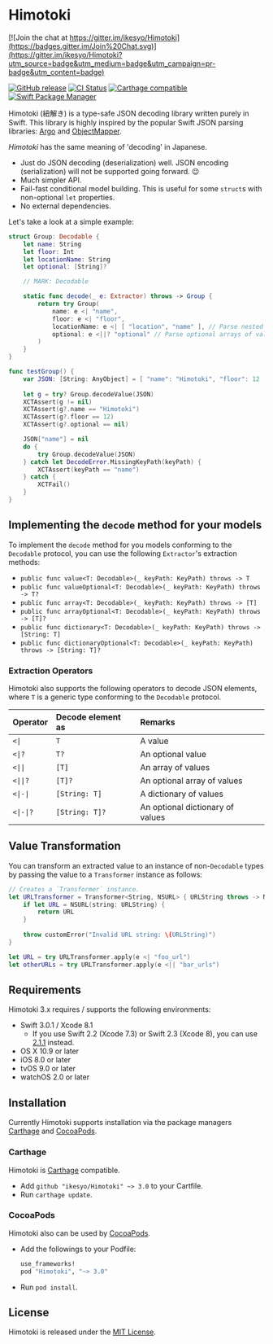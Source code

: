 # Himotoki

[![Join the chat at https://gitter.im/ikesyo/Himotoki](https://badges.gitter.im/Join%20Chat.svg)](https://gitter.im/ikesyo/Himotoki?utm_source=badge&utm_medium=badge&utm_campaign=pr-badge&utm_content=badge)

[![GitHub release](https://img.shields.io/github/release/ikesyo/Himotoki.svg)](https://github.com/ikesyo/Himotoki/releases)
[![CI Status](https://travis-ci.org/ikesyo/Himotoki.svg)](https://travis-ci.org/ikesyo/Himotoki)
[![Carthage compatible](https://img.shields.io/badge/Carthage-compatible-4BC51D.svg?style=flat)](https://github.com/Carthage/Carthage)
[![Swift Package Manager](https://img.shields.io/badge/Swift%20Package%20Manager-compatible-brightgreen.svg)](https://github.com/apple/swift-package-manager)

Himotoki (紐解き) is a type-safe JSON decoding library written purely in Swift. This library is highly inspired by the popular Swift JSON parsing libraries: [Argo](https://github.com/thoughtbot/Argo) and [ObjectMapper](https://github.com/Hearst-DD/ObjectMapper).

_Himotoki_ has the same meaning of 'decoding' in Japanese.

- Just do JSON decoding (deserialization) well. JSON encoding (serialization) will not be supported going forward. :wink:
- Much simpler API.
- Fail-fast conditional model building. This is useful for some `struct`s with non-optional `let` properties.
- No external dependencies.

Let's take a look at a simple example:

```swift
struct Group: Decodable {
    let name: String
    let floor: Int
    let locationName: String
    let optional: [String]?

    // MARK: Decodable

    static func decode(_ e: Extractor) throws -> Group {
        return try Group(
            name: e <| "name",
            floor: e <| "floor",
            locationName: e <| [ "location", "name" ], // Parse nested objects
            optional: e <||? "optional" // Parse optional arrays of values
        )
    }
}

func testGroup() {
    var JSON: [String: AnyObject] = [ "name": "Himotoki", "floor": 12 ]
    
    let g = try? Group.decodeValue(JSON)
    XCTAssert(g != nil)
    XCTAssert(g?.name == "Himotoki")
    XCTAssert(g?.floor == 12)
    XCTAssert(g?.optional == nil)

    JSON["name"] = nil
    do {
        try Group.decodeValue(JSON)
    } catch let DecodeError.MissingKeyPath(keyPath) {
        XCTAssert(keyPath == "name")
    } catch {
        XCTFail()
    }
}
```

## Implementing the `decode` method for your models

To implement the `decode` method for you models conforming to the `Decodable` protocol, you can use the following `Extractor`'s extraction methods:

- `public func value<T: Decodable>(_ keyPath: KeyPath) throws -> T`
- `public func valueOptional<T: Decodable>(_ keyPath: KeyPath) throws -> T?`
- `public func array<T: Decodable>(_ keyPath: KeyPath) throws -> [T]`
- `public func arrayOptional<T: Decodable>(_ keyPath: KeyPath) throws -> [T]?`
- `public func dictionary<T: Decodable>(_ keyPath: KeyPath) throws -> [String: T]`
- `public func dictionaryOptional<T: Decodable>(_ keyPath: KeyPath) throws -> [String: T]?`

### Extraction Operators

Himotoki also supports the following operators to decode JSON elements, where `T` is a generic type conforming to the `Decodable` protocol.

| Operator | Decode element as | Remarks                          |
|:---------|:------------------|:---------------------------------|
| `<\|`     | `T`               | A value                          |
| `<\|?`    | `T?`              | An optional value                |
| `<\|\|`    | `[T]`             | An array of values               |
| `<\|\|?`   | `[T]?`            | An optional array of values      |
| `<\|-\|`   | `[String: T]`     | A dictionary of values           |
| `<\|-\|?`  | `[String: T]?`    | An optional dictionary of values |

## Value Transformation

You can transform an extracted value to an instance of non-`Decodable` types by passing the value to a `Transformer` instance as follows:

```swift
// Creates a `Transformer` instance.
let URLTransformer = Transformer<String, NSURL> { URLString throws -> NSURL in
    if let URL = NSURL(string: URLString) {
        return URL
    }
    
    throw customError("Invalid URL string: \(URLString)")
}

let URL = try URLTransformer.apply(e <| "foo_url")
let otherURLs = try URLTransformer.apply(e <|| "bar_urls")
```

## Requirements

Himotoki 3.x requires / supports the following environments:

- Swift 3.0.1 / Xcode 8.1
    - If you use Swift 2.2 (Xcode 7.3) or Swift 2.3 (Xcode 8), you can use [2.1.1](https://github.com/ikesyo/Himotoki/releases/tag/2.1.1) instead.
- OS X 10.9 or later
- iOS 8.0 or later
- tvOS 9.0 or later
- watchOS 2.0 or later

## Installation

Currently Himotoki supports installation via the package managers [Carthage](https://github.com/Carthage/Carthage) and [CocoaPods](https://cocoapods.org/).

### Carthage

Himotoki is [Carthage](https://github.com/Carthage/Carthage) compatible.

- Add `github "ikesyo/Himotoki" ~> 3.0` to your Cartfile.
- Run `carthage update`.

### CocoaPods

Himotoki also can be used by [CocoaPods](https://cocoapods.org/).

- Add the followings to your Podfile:

    ```ruby
    use_frameworks!
    pod "Himotoki", "~> 3.0"
    ```

- Run `pod install`.

## License

Himotoki is released under the [MIT License](LICENSE.md).
